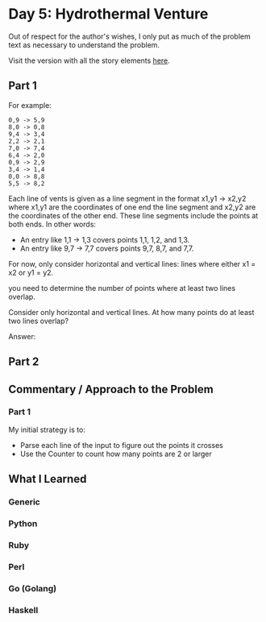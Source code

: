 # Day 5: Hydrothermal Venture

Out of respect for the author's wishes, I only put as much of the problem text as necessary to understand the problem.

Visit the version with all the story elements [here](https://adventofcode.com/2021/day/5).

## Part 1
For example:

    0,9 -> 5,9
    8,0 -> 0,8
    9,4 -> 3,4
    2,2 -> 2,1
    7,0 -> 7,4
    6,4 -> 2,0
    0,9 -> 2,9
    3,4 -> 1,4
    0,0 -> 8,8
    5,5 -> 8,2

Each line of vents is given as a line segment in the format x1,y1 -> x2,y2 where x1,y1 are the coordinates of one end the line segment and x2,y2 are the coordinates of the other end. These line segments include the points at both ends. In other words:

- An entry like 1,1 -> 1,3 covers points 1,1, 1,2, and 1,3.
- An entry like 9,7 -> 7,7 covers points 9,7, 8,7, and 7,7.

For now, only consider horizontal and vertical lines: lines where either x1 = x2 or y1 = y2.

you need to determine the number of points where at least two lines overlap.

Consider only horizontal and vertical lines. At how many points do at least two lines overlap?

Answer: 

## Part 2

## Commentary / Approach to the Problem
### Part 1
My initial strategy is to:
- Parse each line of the input to figure out the points it crosses
- Use the Counter to count how many points are 2 or larger
## What I Learned

### Generic

### Python

### Ruby

### Perl

### Go (Golang)

### Haskell
